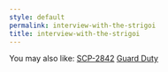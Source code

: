 ```yaml
---
style: default
permalink: interview-with-the-strigoi
title: interview-with-the-strigoi
---
```

You may also like:
[SCP-2842](http://scp-wiki.net/scp-2842)
[Guard Duty](http://scp-wiki.net/guard-duty)
